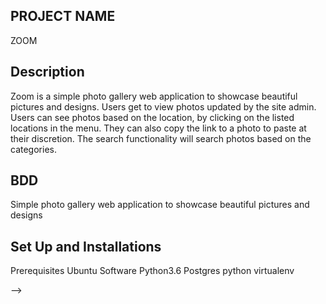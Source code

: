 ## PROJECT NAME
   ZOOM
## Description  

Zoom is a simple photo gallery web application to showcase beautiful pictures and designs. Users get to view photos updated by the site admin. Users can see photos based on the location, by clicking on the listed locations in the menu. They can also copy the link to a photo to paste at their discretion. The search functionality will search photos based on the categories.
## BDD

Simple photo gallery web application to showcase beautiful pictures and designs
## Set Up and Installations

Prerequisites
Ubuntu Software
Python3.6
Postgres
python virtualenv

 <!-- 
June 8th, 2018
By Richard Waweru
Description

Specifications
Get the specs here




Activate virtual environment
Activate virtual environment using python3.6 as default handler

virtualenv -p /usr/bin/python3.6 venv && source venv/bin/activate
Install dependancies
Install dependancies that will create an environment for the app to run pip3 install -r requirements.txt

Create the Database
psql
CREATE DATABASE zoom;
.env file
Create .env file and paste paste the following filling where appropriate:

SECRET_KEY = '<Secret_key>'
DBNAME = 'zoom'
USER = '<Username>'
PASSWORD = '<password>'
DEBUG = True
Run initial Migration
python3.6 manage.py makemigrations album
python3.6 manage.py migrate
Run the app
python3.6 manage.py runserver
Open terminal on localhost:8000

Known bugs
Copy functionality does not work

Technologies used
- Python 3.6
- HTML
- Bootstrap 4
- JavaScript
- Heroku
- Postgresql
Support and contact details
Contact me on developer.waweru@gmail.com for any comments, reviews or advice.

License
Copyright (c) Richard Waweru --> -->